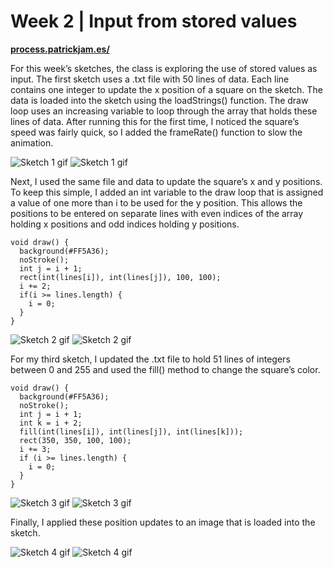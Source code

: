 # Week 2 | Input from stored values

**[process.patrickjam.es/](https://process.patrickjam.es/2020/09/08/week-2-input-from-stored-values/)**

For this week’s sketches, the class is exploring the use of stored values as input. The first sketch uses a .txt file with 50 lines of data. Each line contains one integer to update the x position of a square on the sketch. The data is loaded into the sketch using the loadStrings() function. The draw loop uses an increasing variable to loop through the array that holds these lines of data. After running this for the first time, I noticed the square’s speed was fairly quick, so I added the frameRate() function to slow the animation.

![Sketch 1 gif](/documentationAssets/sketch1_1.gif)
![Sketch 1 gif](/documentationAssets/sketch1_2.gif)

Next, I used the same file and data to update the square’s x and y positions. To keep this simple, I added an int variable to the draw loop that is assigned a value of one more than i to be used for the y position. This allows the positions to be entered on separate lines with even indices of the array holding x positions and odd indices holding y positions.

```processing
void draw() {
  background(#FF5A36);
  noStroke();
  int j = i + 1;
  rect(int(lines[i]), int(lines[j]), 100, 100);
  i += 2;
  if(i >= lines.length) {
    i = 0;
  }
}
```
![Sketch 2 gif](/documentationAssets/sketch2_1.gif)
![Sketch 2 gif](/documentationAssets/sketch2_2.gif)

For my third sketch, I updated the .txt file to hold 51 lines of integers between 0 and 255 and used the fill() method to change the square’s color.

```processing
void draw() {
  background(#FF5A36);
  noStroke();
  int j = i + 1;
  int k = i + 2;
  fill(int(lines[i]), int(lines[j]), int(lines[k]));
  rect(350, 350, 100, 100);
  i += 3;
  if (i >= lines.length) {
    i = 0;
  }
}
```
![Sketch 3 gif](/documentationAssets/sketch3_1.gif)
![Sketch 3 gif](/documentationAssets/sketch3_2.gif)

Finally, I applied these position updates to an image that is loaded into the sketch.

![Sketch 4 gif](/documentationAssets/sketch4_1.gif)
![Sketch 4 gif](/documentationAssets/sketch4_2.gif)